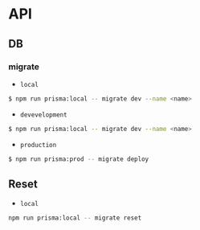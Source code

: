 # API

## DB

### migrate

- `local`

```bash
$ npm run prisma:local -- migrate dev --name <name>
```

- `devevelopment`

```bash
$ npm run prisma:local -- migrate dev --name <name>
```

- `production`

```bash
$ npm run prisma:prod -- migrate deploy
```

## Reset

- `local`

```bash
npm run prisma:local -- migrate reset
```
